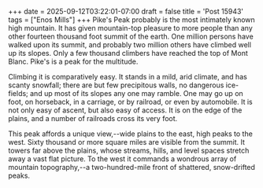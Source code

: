 +++
date = 2025-09-12T03:22:01-07:00
draft = false
title = 'Post 15943'
tags = ["Enos Mills"]
+++
Pike's Peak probably is the most intimately known high mountain. It has given mountain-top pleasure to more people than any other fourteen thousand foot summit of the earth. One million persons have walked upon its summit, and probably two million others have climbed well up its slopes. Only a few thousand climbers have reached the top of Mont Blanc. Pike's is a peak for the multitude.

Climbing it is comparatively easy. It stands in a mild, arid climate, and has scanty snowfall; there are but few precipitous walls, no dangerous ice-fields; and up most of its slopes any one may ramble. One may go up on foot, on horseback, in a carriage, or by railroad, or even by automobile. It is not only easy of ascent, but also easy of access. It is on the edge of the plains, and a number of railroads cross its very foot.

This peak affords a unique view,--wide plains to the east, high peaks to the west. Sixty thousand or more square miles are visible from the summit. It towers far above the plains, whose streams, hills, and level spaces stretch away a vast flat picture. To the west it commands a wondrous array of mountain topography,--a two-hundred-mile front of shattered, snow-drifted peaks.
